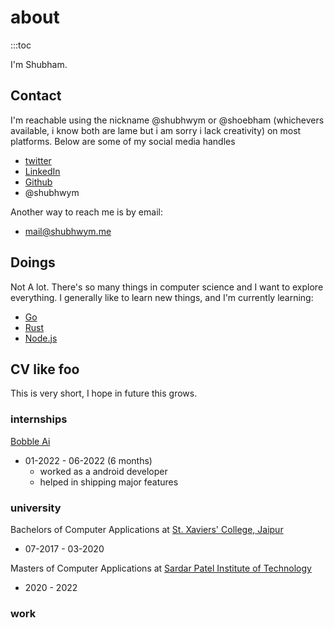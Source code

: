 # about

:::toc

I'm Shubham.

## Contact

I'm reachable using the nickname @shubhwym or @shoebham (whichevers available, i know both are lame but i am sorry i lack creativity) on most platforms. Below are some of my social media handles

- <a href="https://twitter.com/shubhwym">twitter</a>
- <a href="https://linkedin.com/in/shoebham">LinkedIn</a>
- <a href="https://www.github.com/shoebham">Github</a>
- @shubhwym

Another way to reach me is by email:

- <a href="mailto:shubh@shubhwym.me">mail@shubhwym.me</a>

## Doings

Not A lot.
There's so many things in computer science and I want to explore everything.
I generally like to learn new things, and I'm currently learning:
- <a href="https://www.go.dev">Go</a>
- <a href="https://www.rust-lang.org">Rust</a>
- <a href="https.//nodejs.com">Node.js</a>

## CV like foo

This is very short, I hope in future this grows.

### internships

<a href="https://www.bobble.ai">Bobble Ai</a>
  - 01-2022 - 06-2022 (6 months)
    - worked as a android developer
    - helped in shipping major features

### university

Bachelors of Computer Applications at  <a href="https://www.stxaviersjaipur.org/">St. Xaviers' College, Jaipur</a>
  - 07-2017 - 03-2020

Masters of Computer Applications at <a href="https://www.spit.ac.in">Sardar Patel Institute of Technology</a>
  - 2020 - 2022

### work



